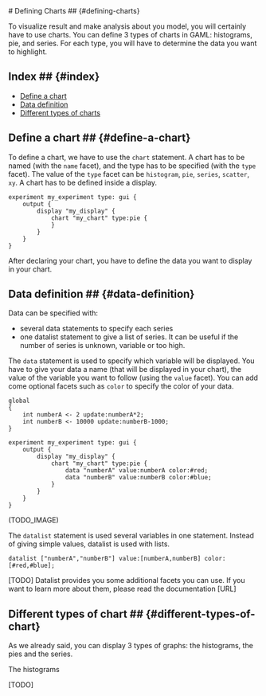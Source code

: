 [//]: # (startConcept|defining_charts)
<section class='concept-graph' markdown='1' id ='concept_29_0_14_defining-charts'>
# Defining Charts ## {#defining-charts}

To visualize result and make analysis about you model, you will certainly have to use charts. You can define 3 types of charts in GAML: histograms, pie, and series. For each type, you will have to determine the data you want to highlight.

## Index ## {#index}

* [Define a chart](tutorials#define-a-chart)
* [Data definition](tutorials#data-definition)
* [Different types of charts](tutorials#different-type-of-charts)

## Define a chart ## {#define-a-chart}

To define a chart, we have to use the `chart` statement. A chart has to be named (with the `name` facet), and the type has to be specified (with the `type` facet). The value of the `type` facet can be `histogram`, `pie`, `series`, `scatter`, `xy`. A chart has to be defined inside a display.

```
experiment my_experiment type: gui {
	output {
		display "my_display" {
			chart "my_chart" type:pie {
			}
		}
	}
}
```

After declaring your chart, you have to define the data you want to display in your chart.

## Data definition ## {#data-definition}

Data can be specified with:
* several data statements to specify each series
* one datalist statement to give a list of series. It can be useful if the number of series is unknown, variable or too high.
 
The `data` statement is used to specify which variable will be displayed. You have to give your data a name (that will be displayed in your chart), the value of the variable you want to follow (using the `value` facet). You can add come optional facets such as `color` to specify the color of your data.

``` 
global
{
	int numberA <- 2 update:numberA*2;
	int numberB <- 10000 update:numberB-1000;
}

experiment my_experiment type: gui {
	output {
		display "my_display" {
			chart "my_chart" type:pie {
				data "numberA" value:numberA color:#red;
				data "numberB" value:numberB color:#blue;
			}
		}
	}
}
```

(TODO_IMAGE)

The `datalist` statement is used several variables in one statement.  Instead of giving simple values, datalist is used with lists. 

```
datalist ["numberA","numberB"] value:[numberA,numberB] color:[#red,#blue];
```
[TODO]
Datalist provides you some additional facets you can use. If you want to learn more about them, please read the documentation [URL]

## Different types of chart ## {#different-types-of-chart}

As we already said, you can display 3 types of graphs: the histograms, the pies and the series.

The histograms


[TODO]

[//]: # (endConcept|defining_charts)
</section>